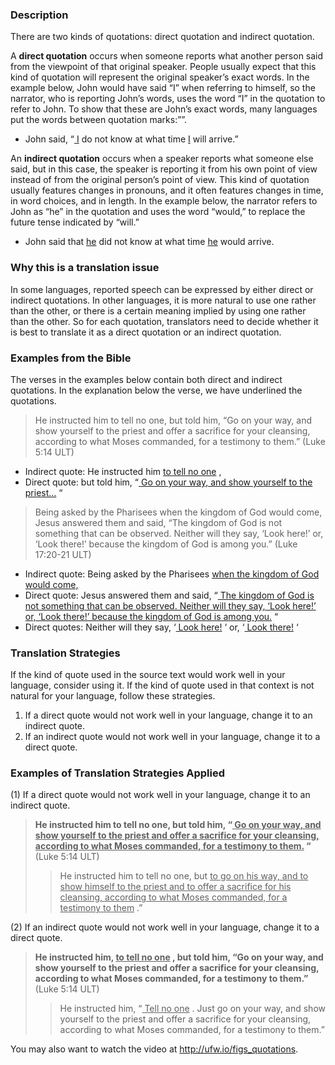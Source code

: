 

### Description

There are two kinds of quotations: direct quotation and indirect quotation.

A **direct quotation** occurs when someone reports what another person said from the viewpoint of that original speaker. People usually expect that this kind of quotation will represent the original speaker’s exact words. In the example below, John would have said “I” when referring to himself, so the narrator, who is reporting John’s words, uses the word “I” in the quotation to refer to John. To show that these are John’s exact words, many languages put the words between quotation marks:””.

* John said, “<u> I</u> do not know at what time <u> I</u> will arrive.”

An **indirect quotation** occurs when a speaker reports what someone else said, but in this case, the speaker is reporting it from his own point of view instead of from the original person’s point of view. This kind of quotation usually features changes in pronouns, and it often features changes in time, in word choices, and in length. In the example below, the narrator refers to John as “he” in the quotation and uses the word “would,” to replace the future tense indicated by “will.”

* John said that <u> he</u> did not know at what time <u> he</u> would arrive.

### Why this is a translation issue

In some languages, reported speech can be expressed by either direct or indirect quotations. In other languages, it is more natural to use one rather than the other, or there is a certain meaning implied by using one rather than the other. So for each quotation, translators need to decide whether it is best to translate it as a direct quotation or an indirect quotation.

### Examples from the Bible

The verses in the examples below contain both direct and indirect quotations. In the explanation below the verse, we have underlined the quotations.
> He instructed him to tell no one, but told him, “Go on your way, and show yourself to the priest and offer a sacrifice for your cleansing, according to what Moses commanded, for a testimony to them.” (Luke 5:14 ULT)

* Indirect quote: He instructed him <u> to tell no one</u> ,
* Direct quote: but told him, “<u> Go on your way, and show yourself to the priest…</u> “

> Being asked by the Pharisees when the kingdom of God would come, Jesus answered them and said, “The kingdom of God is not something that can be observed. Neither will they say, ‘Look here!’ or, ‘Look there!’ because the kingdom of God is among you.”  (Luke 17:20-21 ULT)

* Indirect quote: Being asked by the Pharisees <u> when the kingdom of God would come,</u> 
* Direct quote: Jesus answered them and said, “<u> The kingdom of God is not something that can be observed. Neither will they say, ‘Look here!’ or, ‘Look there!’ because the kingdom of God is among you.</u> “
* Direct quotes:  Neither will they say, ‘<u> Look here!</u> ‘ or, ‘<u> Look there!</u> ‘

### Translation Strategies

If the kind of quote used in the source text would work well in your language, consider using it. If the kind of quote used in that context is not natural for your language, follow these strategies.

1. If a direct quote would not work well in your language, change it to an indirect quote.
1. If an indirect quote would not work well in your language, change it to a direct quote.

### Examples of Translation Strategies Applied

(1) If a direct quote would not work well in your language, change it to an indirect quote.

> **He instructed him to tell no one, but told him, “<u> Go on your way, and show yourself to the priest and offer a sacrifice for your cleansing, according to what Moses commanded, for a testimony to them.</u> “** (Luke 5:14 ULT)
>> He instructed him to tell no one, but <u> to go on his way, and to show himself to the priest and to offer a sacrifice for his cleansing, according to what Moses commanded, for a testimony to them</u> .”

(2) If an indirect quote would not work well in  your language, change it to a direct quote.

> **He instructed him, <u> to tell no one</u> , but told him, “Go on your way, and show yourself to the priest and offer a sacrifice for your cleansing, according to what Moses commanded, for a testimony to them.”** (Luke 5:14 ULT)
>> He instructed him, “<u> Tell no one</u> . Just go on your way, and show yourself to the priest and offer a sacrifice for your cleansing, according to what Moses commanded, for a testimony to them.”

You may also want to watch the video at http://ufw.io/figs_quotations.
